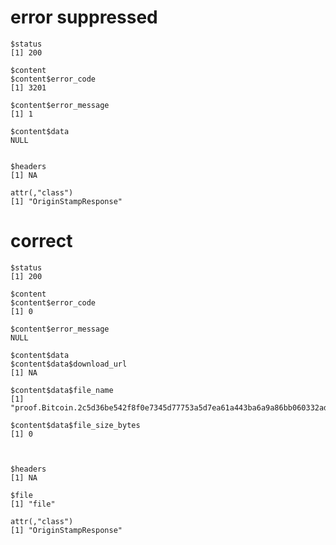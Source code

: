 # error suppressed

    $status
    [1] 200
    
    $content
    $content$error_code
    [1] 3201
    
    $content$error_message
    [1] 1
    
    $content$data
    NULL
    
    
    $headers
    [1] NA
    
    attr(,"class")
    [1] "OriginStampResponse"

# correct

    $status
    [1] 200
    
    $content
    $content$error_code
    [1] 0
    
    $content$error_message
    NULL
    
    $content$data
    $content$data$download_url
    [1] NA
    
    $content$data$file_name
    [1] "proof.Bitcoin.2c5d36be542f8f0e7345d77753a5d7ea61a443ba6a9a86bb060332ad56dba38e.xml"
    
    $content$data$file_size_bytes
    [1] 0
    
    
    
    $headers
    [1] NA
    
    $file
    [1] "file"
    
    attr(,"class")
    [1] "OriginStampResponse"


